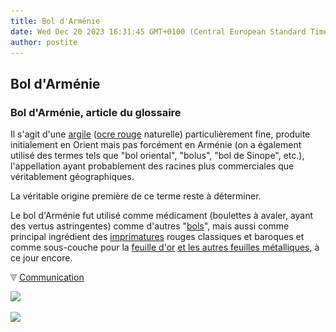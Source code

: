 ```yaml
---
title: Bol d'Arménie
date: Wed Dec 20 2023 16:31:45 GMT+0100 (Central European Standard Time)
author: postite
---
```


## Bol d'Arménie
### Bol d'Arménie, article du glossaire
 Il s'agit d'une [argile](argile.html) ([ocre rouge](terresrouges.html) naturelle) particulièrement fine, produite initialement en Orient mais pas forcément en Arménie (on a également utilisé des termes tels que "bol oriental", "bolus", "bol de Sinope", etc.), l'appellation ayant probablement des racines plus commerciales que véritablement géographiques.

La véritable origine première de ce terme reste à déterminer.

Le bol d'Arménie fut utilisé comme médicament (boulettes à avaler, ayant des vertus astringentes) comme d'autres "[bols](bol.html)", mais aussi comme principal ingrédient des [imprimatures](imprimatures.html) rouges classiques et baroques et comme sous-couche pour la [feuille d'or](feuillesmetalliques.html) [et les autres feuilles métalliques](feuillesmetalliques.html), à ce jour encore.



![](images/flechebas.gif) [Communication](http://www.artrealite.com/annonceurs.htm) 

[![](https://cbonvin.fr/sites/regie.artrealite.com/visuels/campagne1.png)](index-2.html#20131014)

![](https://cbonvin.fr/sites/regie.artrealite.com/visuels/campagne2.png)